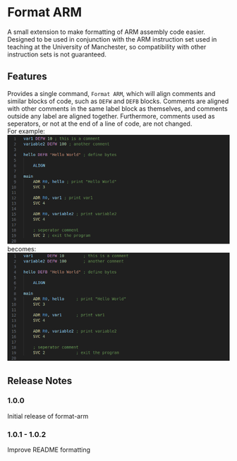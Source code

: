# Format ARM

A small extension to make formatting of ARM assembly code easier.<br>
Designed to be used in conjunction with the ARM instruction set used in teaching at the University of Manchester, so compatibility with other instruction sets is not guaranteed.

## Features
Provides a single command, `Format ARM`, which will align comments and similar blocks of code, such as `DEFW` and `DEFB` blocks. Comments are aligned with other comments in the same label block as themselves, and comments outside any label are aligned together. Furthermore, comments used as seperators, or not at the end of a line of code, are not changed.  
For example:  
![Initial code](https://raw.githubusercontent.com/mwar1/format-arm/master/img/initial.png)
becomes:<br>
![After formatting](https://raw.githubusercontent.com/mwar1/format-arm/master/img/aligned.png)


## Release Notes
### 1.0.0
Initial release of format-arm

### 1.0.1 - 1.0.2
Improve README formatting
